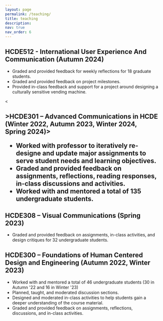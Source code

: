 ```yaml
---
layout: page
permalink: /teaching/
title: teaching
description:
nav: true
nav_order: 6
---
```

<h2>HCDE512 - International User Experience And Communication (Autumn 2024)</h2>
    <ul>
        <li>Graded and provided feedback for weekly reflections for 18 graduate students.</li>
        <li>Graded and provided feedback on project milestones.</li>
        <li>Provided in-class feedback and support for a project around designing a culturally sensitive vending machine.</li>
    </ul>
<<h2>>HCDE301 – Advanced Communications in HCDE (Winter 2022, Autumn 2023, Winter 2024, Spring 2024)</<h2>>
    <ul>
        <li>Worked with professor to iteratively re-designe and update major assignments to serve student needs and learning objectives.</li> 
        <li>Graded and provided feedback on assignments, reflections, reading responses, in-class discussions and activities.</li>
        <li>Worked with and mentored a total of 135 undergraduate students.</li>
    </ul>
<h2>HCDE308 – Visual Communications (Spring 2023)</h2>
    <ul>
        <li>Graded and provided feedback on assignments, in-class activities, and design critiques for 32 undergraduate students.</li>
    </ul>
<h2>HCDE300 – Foundations of Human Centered Design and Engineering (Autumn 2022, Winter 2023)</h2>
    <ul>
        <li>Worked with and mentored a total of 46 undergraduate students (30 in Autumn '22 and 16 in Winter '23)</li>
        <li>Planned, taught, and moderated discussion sections.</li>
        <li>Designed and moderated in-class activities to help students gain a deeper understanding of the course material.</li>
        <li>Graded and provided feedback on assignments, reflections, discussions, and in-class activities.</li>
    </ul>



